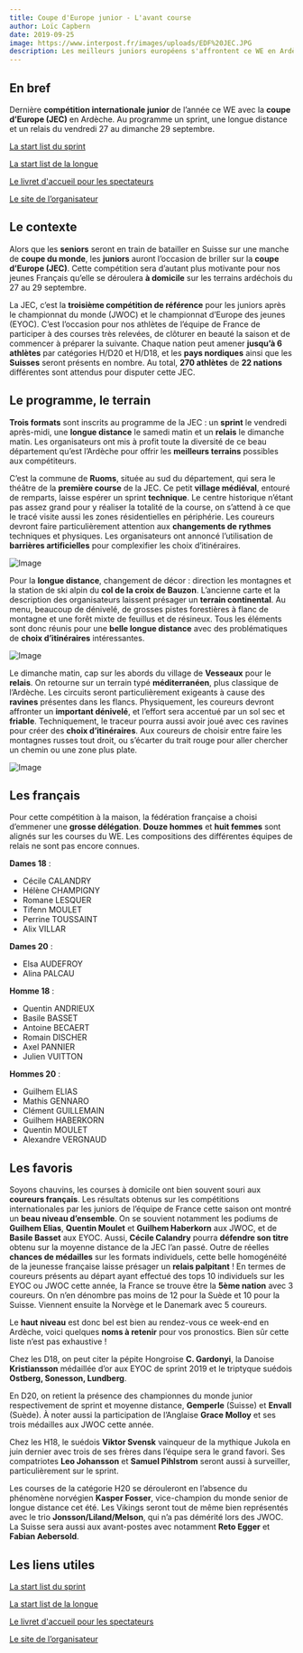 ```yaml
---
title: Coupe d'Europe junior - L'avant course
author: Loïc Capbern
date: 2019-09-25
image: https://www.interpost.fr/images/uploads/EDF%20JEC.JPG
description: Les meilleurs juniors européens s'affrontent ce WE en Ardèche
---
```


## En bref

Dernière **compétition internationale junior** de l’année ce WE avec la **coupe d’Europe (JEC)** en Ardèche. Au programme un sprint, une longue distance et un relais du vendredi 27 au dimanche 29 septembre.

[La start list du sprint](https://helga-o.com/start/index.php?lauf=1699#Reg)

[La start list de la longue](https://helga-o.com/start/index.php?lauf=1700)

[Le livret d'accueil pour les spectateurs](http://jec2019.fr/images/newsletter/Livret_daccueil_JEC_v4_compressed-3.pdf)

[Le site de l’organisateur](http://jec2019.fr/index.php)

## Le contexte

Alors que les **seniors** seront en train de batailler en Suisse sur une manche de **coupe du monde**, les **juniors** auront l’occasion de briller sur la **coupe d’Europe (JEC)**. Cette compétition sera d’autant plus motivante pour nos jeunes Français qu’elle se déroulera **à domicile** sur les terrains ardéchois du 27 au 29 septembre.

La JEC, c’est la **troisième compétition de référence** pour les juniors après le championnat du monde (JWOC) et le championnat d’Europe des jeunes (EYOC). C’est l’occasion pour nos athlètes de l’équipe de France de participer à des courses très relevées, de clôturer en beauté la saison et de commencer à préparer la suivante. Chaque nation peut amener **jusqu’à 6 athlètes** par catégories H/D20 et H/D18, et les **pays nordiques** ainsi que les **Suisses** seront présents en nombre. Au total, **270 athlètes** de **22 nations** différentes sont attendus pour disputer cette JEC.

## Le programme, le terrain

**Trois formats** sont inscrits au programme de la JEC : un **sprint** le vendredi après-midi, une **longue distance** le samedi matin et un **relais** le dimanche matin. Les organisateurs ont mis à profit toute la diversité de ce beau département qu’est l’Ardèche pour offrir les **meilleurs terrains** possibles aux compétiteurs.

C’est la commune de **Ruoms**, située au sud du département, qui sera le théâtre de la **première course** de la JEC. Ce petit **village médiéval**, entouré de remparts, laisse espérer un sprint **technique**. Le centre historique n’étant pas assez grand pour y réaliser la totalité de la course, on s’attend à ce que le tracé visite aussi les zones résidentielles en périphérie. Les coureurs devront faire particulièrement attention aux **changements de rythmes** techniques et physiques. Les organisateurs ont annoncé l’utilisation de **barrières artificielles** pour complexifier les choix d’itinéraires.

![Image](https://www.interpost.fr/images/uploads/extrait%20sprint.JPG)

Pour la **longue distance**, changement de décor : direction les montagnes et la station de ski alpin du **col de la croix de Bauzon**. L’ancienne carte et la description des organisateurs laissent présager un **terrain continental**. Au menu, beaucoup de dénivelé, de grosses pistes forestières à flanc de montagne et une forêt mixte de feuillus et de résineux. Tous les éléments sont donc réunis pour une **belle longue distance** avec des problématiques de **choix d’itinéraires** intéressantes.

![Image](https://www.interpost.fr/images/uploads/JEC%20LD.JPG)

Le dimanche matin, cap sur les abords du village de **Vesseaux** pour le **relais**. On retourne sur un terrain typé **méditerranéen**, plus classique de l’Ardèche. Les circuits seront particulièrement exigeants à cause des **ravines** présentes dans les flancs. Physiquement, les coureurs devront affronter un **important dénivelé**, et l’effort sera accentué par un sol sec et **friable**. Techniquement, le traceur pourra aussi avoir joué avec ces ravines pour créer des **choix d’itinéraires**. Aux coureurs de choisir entre faire les montagnes russes tout droit, ou s’écarter du trait rouge pour aller chercher un chemin ou une zone plus plate.

![Image](https://www.interpost.fr/images/uploads/Model%20relais.JPG)

## Les français

Pour cette compétition à la maison, la fédération française a choisi d’emmener une **grosse délégation**. **Douze hommes** et **huit femmes** sont alignés sur les courses du WE. Les compositions des différentes équipes de relais ne sont pas encore connues.

**Dames 18** :
* Cécile CALANDRY
* Hélène CHAMPIGNY
* Romane LESQUER
* Tifenn MOULET
* Perrine TOUSSAINT
* Alix VILLAR

**Dames 20** :
* Elsa AUDEFROY
* Alina PALCAU

**Homme 18** :
* Quentin ANDRIEUX
* Basile BASSET
* Antoine BECAERT
* Romain DISCHER
* Axel PANNIER
* Julien VUITTON

**Hommes 20** :
* Guilhem ELIAS
* Mathis GENNARO
* Clément GUILLEMAIN
* Guilhem HABERKORN
* Quentin MOULET
* Alexandre VERGNAUD

## Les favoris

Soyons chauvins, les courses à domicile ont bien souvent souri aux **coureurs français**. Les résultats obtenus sur les compétitions internationales par les juniors de l’équipe de France cette saison ont montré un **beau niveau d’ensemble**. On se souvient notamment les podiums de **Guilhem Elias**, **Quentin Moulet** et **Guilhem Haberkorn** aux JWOC, et de **Basile Basset** aux EYOC. Aussi, **Cécile Calandry** pourra **défendre son titre** obtenu sur la moyenne distance de la JEC l’an passé. Outre de réelles **chances de médailles** sur les formats individuels, cette belle homogénéité de la jeunesse française laisse présager un **relais palpitant** ! En termes de coureurs présents au départ ayant effectué des tops 10 individuels sur les EYOC ou JWOC cette année, la France se trouve être la **5ème nation** avec 3 coureurs. On n’en dénombre pas moins de 12 pour la Suède et 10 pour la Suisse. Viennent ensuite la Norvège et le Danemark avec 5 coureurs.

Le **haut niveau** est donc bel est bien au rendez-vous ce week-end en Ardèche, voici quelques **noms à retenir** pour vos pronostics. Bien sûr cette liste n’est pas exhaustive !

Chez les D18, on peut citer la pépite Hongroise **C. Gardonyi**, la Danoise **Kristiansson** médaillée d’or aux EYOC de sprint 2019 et le triptyque suédois **Ostberg, Sonesson, Lundberg**.

En D20, on retient la présence des championnes du monde junior respectivement de sprint et moyenne distance, **Gemperle** (Suisse) et **Envall** (Suède). À noter aussi la participation de l’Anglaise **Grace Molloy** et ses trois médailles aux JWOC cette année.

Chez les H18, le suédois **Viktor Svensk** vainqueur de la mythique Jukola en juin dernier avec trois de ses frères dans l’équipe sera le grand favori. Ses compatriotes **Leo Johansson** et **Samuel Pihlstrom** seront aussi à surveiller, particulièrement sur le sprint.

Les courses de la catégorie H20 se dérouleront en l’absence du phénomène norvégien **Kasper Fosser**, vice-champion du monde senior de longue distance cet été. Les Vikings seront tout de même bien représentés avec le trio **Jonsson/Liland/Melson**, qui n’a pas démérité lors des JWOC. La Suisse sera aussi aux avant-postes avec notamment **Reto Egger** et **Fabian Aebersold**.

## Les liens utiles

[La start list du sprint](https://helga-o.com/start/index.php?lauf=1699#Reg)

[La start list de la longue](https://helga-o.com/start/index.php?lauf=1700)

[Le livret d'accueil pour les spectateurs](http://jec2019.fr/images/newsletter/Livret_daccueil_JEC_v4_compressed-3.pdf)

[Le site de l’organisateur](http://jec2019.fr/index.php)